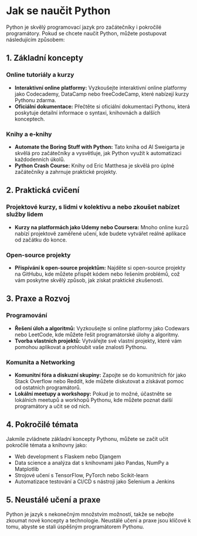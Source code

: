 # Jak se naučit Python

Python je skvělý programovací jazyk pro začátečníky i pokročilé programátory. Pokud se chcete naučit Python, můžete postupovat následujícím způsobem:

## 1. Základní koncepty

### Online tutoriály a kurzy

- **Interaktivní online platformy:** Vyzkoušejte interaktivní online platformy jako Codecademy, DataCamp nebo freeCodeCamp, které nabízejí kurzy Pythonu zdarma.
- **Oficiální dokumentace:** Přečtěte si oficiální dokumentaci Pythonu, která poskytuje detailní informace o syntaxi, knihovnách a dalších konceptech.

### Knihy a e-knihy

- **Automate the Boring Stuff with Python:** Tato kniha od Al Sweigarta je skvělá pro začátečníky a vysvětluje, jak Python využít k automatizaci každodenních úkolů.
- **Python Crash Course:** Knihy od Eric Matthesa je skvělá pro úplné začátečníky a zahrnuje praktické projekty.

## 2. Praktická cvičení

### Projektové kurzy, s lidmi v kolektivu a nebo zkoušet nabízet služby lidem

- **Kurzy na platformách jako Udemy nebo Coursera:** Mnoho online kurzů nabízí projektově zaměřené učení, kde budete vytvářet reálné aplikace od začátku do konce.

### Open-source projekty

- **Přispívání k open-source projektům:** Najděte si open-source projekty na GitHubu, kde můžete přispět kódem nebo řešením problémů, což vám poskytne skvělý způsob, jak získat praktické zkušenosti.

## 3. Praxe a Rozvoj

### Programování

- **Řešení úloh a algoritmů:** Vyzkoušejte si online platformy jako Codewars nebo LeetCode, kde můžete řešit programátorské úlohy a algoritmy.
- **Tvorba vlastních projektů:** Vytvářejte své vlastní projekty, které vám pomohou aplikovat a prohloubit vaše znalosti Pythonu.

### Komunita a Networking

- **Komunitní fóra a diskuzní skupiny:** Zapojte se do komunitních fór jako Stack Overflow nebo Reddit, kde můžete diskutovat a získávat pomoc od ostatních programátorů.
- **Lokální meetupy a workshopy:** Pokud je to možné, účastněte se lokálních meetupů a workhopů Pythonu, kde můžete poznat další programátory a učit se od nich.

## 4. Pokročilé témata

Jakmile zvládnete základní koncepty Pythonu, můžete se začít učit pokročilé témata a knihovny jako:

- Web development s Flaskem nebo Djangem
- Data science a analýza dat s knihovnami jako Pandas, NumPy a Matplotlib
- Strojové učení s TensorFlow, PyTorch nebo Scikit-learn
- Automatizace testování a CI/CD s nástroji jako Selenium a Jenkins

## 5. Neustálé učení a praxe

Python je jazyk s nekonečným množstvím možností, takže se nebojte zkoumat nové koncepty a technologie. Neustálé učení a praxe jsou klíčové k tomu, abyste se stali úspěšným programátorem Pythonu.

